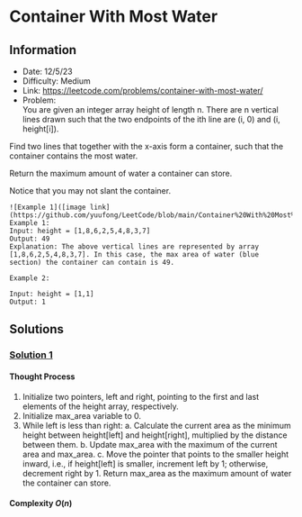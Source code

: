 # Container With Most Water
## Information 
* Date: 12/5/23
* Difficulty: Medium
* Link: https://leetcode.com/problems/container-with-most-water/
* Problem: \
You are given an integer array height of length n. There are n vertical lines drawn such that the two endpoints of the ith line are (i, 0) and (i, height[i]).

Find two lines that together with the x-axis form a container, such that the container contains the most water.

Return the maximum amount of water a container can store.

Notice that you may not slant the container.
```
![Example 1]([image link](https://github.com/yuufong/LeetCode/blob/main/Container%20With%20Most%20Water/question_11.jpg))
Example 1:
Input: height = [1,8,6,2,5,4,8,3,7]
Output: 49
Explanation: The above vertical lines are represented by array [1,8,6,2,5,4,8,3,7]. In this case, the max area of water (blue section) the container can contain is 49.
```
```
Example 2:

Input: height = [1,1]
Output: 1
```

## Solutions
### [Solution 1](https://github.com/yuufong/LeetCode/blob/main/Container%20With%20Most%20Water/maxArea.py)
#### Thought Process
1. Initialize two pointers, left and right, pointing to the first and last elements of the height array, respectively.
2. Initialize max_area variable to 0.
3. While left is less than right:
a. Calculate the current area as the minimum height between height[left] and height[right], multiplied by the distance between them.
b. Update max_area with the maximum of the current area and max_area.
c. Move the pointer that points to the smaller height inward, i.e., if height[left] is smaller, increment left by 1; otherwise, decrement right by 1.
Return max_area as the maximum amount of water the container can store.
#### Complexity $O(n)$ 
